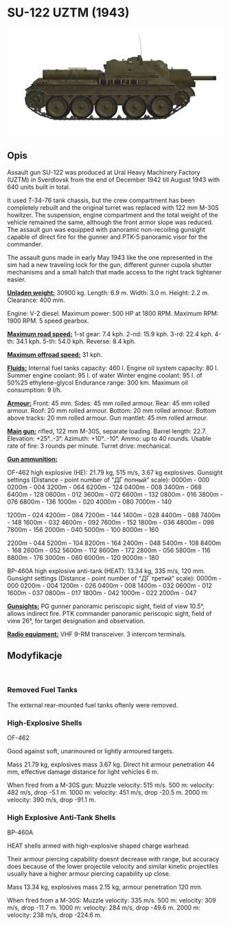# SU-122 UZTM (1943)

![_su122](../images/_su122.png)

## Opis

Assault gun SU-122 was produced at Ural Heavy Machinery Factory (UZTM) in Sverdlovsk from the end of December 1942 till August 1943 with 640 units built in total. 

It used Т-34-76 tank chassis, but the crew compartment has been completely rebuilt and the original turret was replaced with 122 mm M-30S howitzer. The suspension, engine compartment and the total weight of the vehicle remained the same, although the front armor slope was reduced. The assault gun was equipped with panoramic non-recoiling gunsight capable of direct fire for the gunner and PTK-5 panoramic visor for the commander.

The assault guns made in early May 1943 like the one represented in the sim had a new traveling lock for the gun, different gunner cupola shutter mechanisms and a small hatch that made access to the right track tightener easier.

<b><u>Unladen weight:</u></b> 30900 kg.
Length: 6.9 m.
Width: 3.0 m.
Height: 2.2 m.
Clearance: 400 mm.

Engine: V-2 diesel.
Maximum power: 500 HP at 1800 RPM.
Maximum RPM: 1900 RPM.
5 speed gearbox.

<b><u>Maximum road speed:</u></b>
1-st gear: 7.4 kph.
2-nd: 15.9 kph.
3-rd: 22.4 kph.
4-th: 34.1 kph.
5-th: 54.0 kph.
Reverse: 8.4 kph.

<b><u>Maximum offroad speed:</u></b> 31 kph.

<b><u>Fluids:</u></b>
Internal fuel tanks capacity: 460 l.
Engine oil system capacity: 80 l.
Summer engine coolant: 95 l. of water
Winter engine coolant: 95 l. of 50%25 ethylene-glycol
Endurance range: 300 km.
Maximum oil consumption: 9 l/h.

<b><u>Armour:</u></b>
Front: 45 mm.
Sides: 45 mm rolled armour.
Rear: 45 mm rolled armour.
Roof: 20 mm rolled armour.
Bottom: 20 mm rolled armour.
Bottom above tracks: 20 mm rolled armour.
Gun mantlet: 45 mm rolled armour.

<b><u>Main gun:</u></b> rifled, 122 mm M-30S, separate loading.
Barrel length: 22.7.
Elevation: +25°..-3°.
Azimuth: +10°..-10°.
Ammo: up to 40 rounds.
Usable rate of fire: 3 rounds per minute.
Turret drive: mechanical.

<b><u>Gun ammunition:</u></b> 

OF-462 high explosive (HE): 21.79 kg, 515 m/s, 3.67 kg explosives.
Gunsight settings
(Distance - point number of "ДГ полный" scale):
0000m - 000
0200m - 004    3200m - 064    6200m - 124
0400m - 008    3400m - 068    6400m - 128
0600m - 012    3600m - 072    6600m - 132
0800m - 016    3800m - 076    6800m - 136
1000m - 020    4000m - 080    7000m - 140

1200m - 024    4200m - 084    7200m - 144
1400m - 028    4400m - 088    7400m - 148
1600m - 032    4600m - 092    7600m - 152
1800m - 036    4800m - 096    7800m - 156
2000m - 040    5000m - 100    8000m - 160

2200m - 044    5200m - 104    8200m - 164
2400m - 048    5400m - 108    8400m - 168
2600m - 052    5600m - 112    8600m - 172
2800m - 056    5800m - 116    8800m - 176
3000m - 060    6000m - 120    9000m - 180

BP-460A high explosive anti-tank (HEAT): 13.34 kg, 335 m/s, 120 mm.
Gunsight settings
(Distance - point number of "ДГ третий" scale):
0000m - 000
0200m - 004    1200m - 026
0400m - 008    1400m - 032
0600m - 012    1600m - 037
0800m - 017    1800m - 042
1000m - 022    2000m - 047

<b><u>Gunsights:</u></b>
PG gunner panoramic periscopic sight, field of view 10.5°, allows indirect fire.
PTK commander panoramic periscopic sight, field of view 26°, for target designation and observation.

<b><u>Radio equipment:</u></b>
VHF 9-RM transceiver.
3 intercom terminals.


## Modyfikacje
﻿

### Removed Fuel Tanks

The external rear-mounted fuel tanks oftenly were removed.﻿

### High-Explosive Shells

OF-462

Good against soft, unarmoured or lightly armoured targets.

Mass 21.79 kg, explosives mass 3.67 kg.
Direct hit armour penetration 44 mm, effective damage distance for light vehicles 6 m.

When fired from a M-30S gun:
Muzzle velocity: 515 m/s.
500 m: velocity: 482 m/s, drop -5.1 m.
1000 m: velocity: 451 m/s, drop -20.5 m.
2000 m: velocity: 390 m/s, drop -91.1 m.﻿

### High Explosive Anti-Tank Shells

BP-460A

HEAT shells armed with high-explosive shaped charge warhead.

Their armour piercing capability doesnt decrease with range, but accuracy does because of the lower projectile velocity and similar kinetic projectiles usually have a higher armour piercing capability up close.

Mass 13.34 kg, explosives mass 2.15 kg, armour penetration 120 mm.

When fired from a M-30S:
Muzzle velocity: 335 m/s.
500 m: velocity: 309 m/s, drop -11.7 m.
1000 m: velocity: 284 m/s, drop -49.6 m.
2000 m: velocity: 238 m/s, drop -224.6 m.